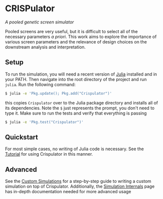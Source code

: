 # CRISPulator

*A pooled genetic screen simulator*

Pooled screens are very useful, but it is difficult to select all of the
necessary parameters *a priori*. This work aims to explore the importance
of various screen parameters and the relevance of design choices on the
downstream analysis and interpretation.

## Setup

To run the simulation, you will need a recent version of
[Julia](http://julialang.org/downloads/) installed and in your PATH. Then
navigate into the root directory of the project and run `julia`. Run the
following command:

```sh
$ julia -e 'Pkg.update(); Pkg.add("Crispulator")'
```

this copies `Crispulator` over to the Julia package directory and installs
all of its dependencies. Note the `$` just represents the prompt, you don't need
to type it. Make sure to run the tests and verify that everything
is passing

```sh
$ julia -e 'Pkg.test("Crispulator")'
```

## Quickstart

For most simple cases, no writing of Julia code is necessary. See the
[Tutorial](@ref) for using Crispulator in this manner.


## Advanced

See the [Custom Simulations](@ref) for a step-by-step guide to writing a custom
simulation on top of Crispulator. Additionally, the [Simulation Internals](@ref)
page has in-depth documentation needed for more advanced usage
